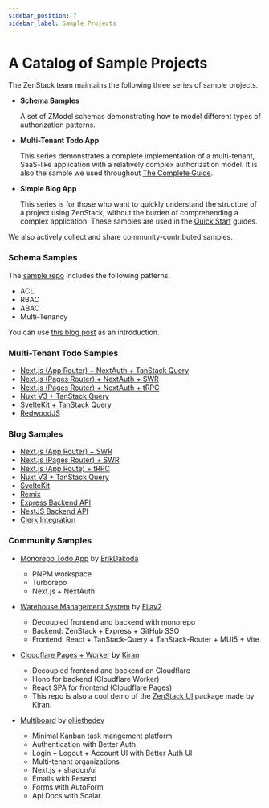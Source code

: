 ```yaml
---
sidebar_position: 7
sidebar_label: Sample Projects
---
```


# A Catalog of Sample Projects

The ZenStack team maintains the following three series of sample projects.

- **Schema Samples**

    A set of ZModel schemas demonstrating how to model different types of authorization patterns.

- **Multi-Tenant Todo App**

    This series demonstrates a complete implementation of a multi-tenant, SaaS-like application with a relatively complex authorization model. It is also the sample we used throughout [The Complete Guide](./the-complete-guide/).

- **Simple Blog App**

    This series is for those who want to quickly understand the structure of a project using ZenStack, without the burden of comprehending a complex application. These samples are used in the [Quick Start](./category/quick-start) guides.

We also actively collect and share community-contributed samples.

### Schema Samples

The [sample repo](https://github.com/zenstackhq/authz-modeling-samples) includes the following patterns:

- ACL
- RBAC
- ABAC
- Multi-Tenancy

You can use [this blog post](https://zenstack.dev/blog/model-authz) as an introduction.

### Multi-Tenant Todo Samples

-   [Next.js (App Router) + NextAuth + TanStack Query](https://github.com/zenstackhq/sample-todo-nextjs-tanstack)
-   [Next.js (Pages Router) + NextAuth + SWR](https://github.com/zenstackhq/sample-todo-nextjs)
-   [Next.js (Pages Router) + NextAuth + tRPC](https://github.com/zenstackhq/sample-todo-trpc)
-   [Nuxt V3 + TanStack Query](https://github.com/zenstackhq/sample-todo-nuxt)
-   [SvelteKit + TanStack Query](https://github.com/zenstackhq/sample-todo-sveltekit)
-   [RedwoodJS](https://github.com/zenstackhq/sample-todo-redwood)

### Blog Samples

-   [Next.js (App Router) + SWR](https://github.com/zenstackhq/docs-tutorial-nextjs-app-dir)
-   [Next.js (Pages Router) + SWR](https://github.com/zenstackhq/docs-tutorial-nextjs)
-   [Next.js (App Route) + tRPC](https://github.com/zenstackhq/sample-blog-nextjs-app-trpc)
-   [Nuxt V3 + TanStack Query](https://github.com/zenstackhq/docs-tutorial-nuxt)
-   [SvelteKit](https://github.com/zenstackhq/docs-tutorial-sveltekit)
-   [Remix](https://github.com/zenstackhq/docs-tutorial-remix)
-   [Express Backend API](https://github.com/zenstackhq/docs-tutorial-express)
-   [NestJS Backend API](https://github.com/zenstackhq/docs-tutorial-nestjs)
-   [Clerk Integration](https://github.com/zenstackhq/docs-tutorial-clerk)

### Community Samples

- [Monorepo Todo App](https://github.com/ErikDakoda/sample-todo-nextjs-turbo) by [ErikDakoda](https://github.com/ErikDakoda)

    - PNPM workspace
    - Turborepo
    - Next.js + NextAuth

- [Warehouse Management System](https://github.com/Eliav2/zenstack-warehouse-demo) by [Eliav2](https://github.com/Eliav2)

    - Decoupled frontend and backend with monorepo
    - Backend: ZenStack + Express + GitHub SSO
    - Frontend: React + TanStack-Query + TanStack-Router + MUI5 + Vite

- [Cloudflare Pages + Worker](https://github.com/kirankunigiri/zenstack-ui) by [Kiran](https://github.com/kirankunigiri)
  
    - Decoupled frontend and backend on Cloudflare
    - Hono for backend (Cloudflare Worker)
    - React SPA for frontend (Cloudflare Pages)
    - This repo is also a cool demo of the [ZenStack UI](https://www.npmjs.com/package/zenstack-ui) package made by Kiran.
 
- [Multiboard](https://github.com/olliethedev/multiboard) by [olliethedev](https://github.com/olliethedev)

    - Minimal Kanban task mangement platform
    - Authentication with Better Auth
    - Login + Logout + Account UI with Better Auth UI
    - Multi-tenant organizations
    - Next.js + shadcn/ui
    - Emails with Resend
    - Forms with AutoForm
    - Api Docs with Scalar
  

